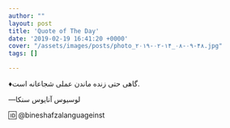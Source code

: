```yaml
---
author: ""
layout: post
title: 'Quote of The Day'
date: '2019-02-19 16:41:20 +0000'
cover: "/assets/images/posts/photo_۲۰۱۹-۰۲-۱۴_۰۸-۰۹-۴۸.jpg"
tags: []

---
```

♦️گاهی حتی زنده ماندن عملی شجاعانه است.

—لوسیوس آنایوس سنکا

🆔 @bineshafzalanguageinst